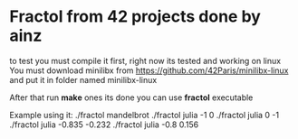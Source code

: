 
# Fractol from 42 projects done by ainz

to test you must compile it first, right now its tested and working on linux
You must download minilibx from https://github.com/42Paris/minilibx-linux and put it in folder named minilibx-linux

After that run **make** ones its done you can use **fractol** executable

Example using it:
./fractol mandelbrot
./fractol julia -1 0
./fractol julia 0 -1
./fractol julia -0.835 -0.232
./fractol julia -0.8 0.156